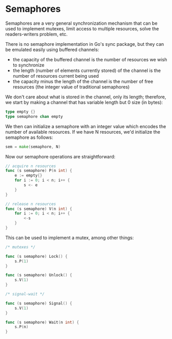 # Semaphores

Semaphores are a very general synchronization mechanism that can be used to implement mutexes, limit access to multiple resources, solve the readers-writers problem, etc.

There is no semaphore implementation in Go's sync package, but they can be emulated easily using buffered channels:

* the capacity of the buffered channel is the number of resources we wish to synchronize
* the length (number of elements currently stored) of the channel is the number of resources current being used
* the capacity minus the length of the channel is the number of free resources (the integer value of traditional semaphores)

We don't care about what is stored in the channel, only its length; therefore, we start by making a channel that has variable length but 0 size (in bytes):

```go
type empty {}
type semaphore chan empty
```
We then can initialize a semaphore with an integer value which encodes the number of available resources.  If we have N resources, we'd initialize the semaphore as follows:

```go
sem = make(semaphore, N)
```
Now our semaphore operations are straightforward:

```go
// acquire n resources
func (s semaphore) P(n int) {
    e := empty{}
    for i := 0; i < n; i++ {
        s <- e
    }
}

// release n resources
func (s semaphore) V(n int) {
    for i := 0; i < n; i++ {
        <-s
    }
}
```
This can be used to implement a mutex, among other things:

```go
/* mutexes */

func (s semaphore) Lock() {
    s.P(1)
}

func (s semaphore) Unlock() {
    s.V(1)
}

/* signal-wait */

func (s semaphore) Signal() {
    s.V(1)
}

func (s semaphore) Wait(n int) {
    s.P(n)
}
```
